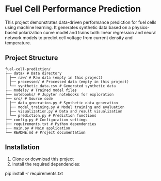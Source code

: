 # Fuel Cell Performance Prediction

This project demonstrates data-driven performance prediction for fuel cells using machine learning. It generates synthetic data based on a physics-based polarization curve model and trains both linear regression and neural network models to predict cell voltage from current density and temperature.

## Project Structure
``````
fuel-cell-prediction/
├── data/ # Data directory
│ ├── raw/ # Raw data (empty in this project)
│ ├── processed/ # Processed data (empty in this project)
│ └── synthetic_data.csv # Generated synthetic data
├── models/ # Trained model files
├── notebooks/ # Jupyter notebooks for exploration
├── src/ # Source code
│ ├── data_generation.py # Synthetic data generation
│ ├── model_training.py # Model training and evaluation
│ ├── visualization.py # Data and result visualization
│ └── prediction.py # Prediction functions
├── config.py # Configuration settings
├── requirements.txt # Python dependencies
├── main.py # Main application
└── README.md # Project documentation
``````


## Installation

1. Clone or download this project
2. Install the required dependencies:

pip install -r requirements.txt
